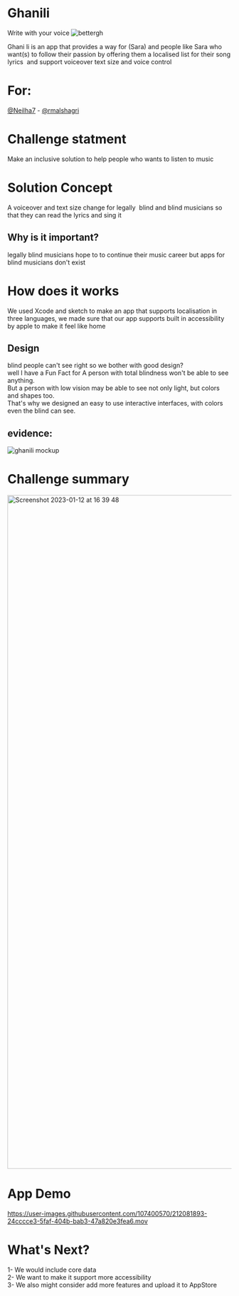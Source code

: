 # Ghanili

Write with your voice 
![bettergh](https://user-images.githubusercontent.com/107400570/212088692-c123ff6c-22c0-4b3d-8e02-ee6e5a789ffe.png)


Ghani li is an app that provides a way for (Sara) and people like Sara who want(s) to follow their passion by offering them a localised list for their song lyrics  and support voiceover text size and voice control

# For:
[@Neilha7](https://github.com/Neilah7) - [@rmalshagri](https://github.com/rmalshagri)



# Challenge statment 

Make an inclusive solution to help people who wants to listen to music


# Solution Concept

A voiceover and text size change for legally 
blind and blind musicians so that they can read the lyrics and sing it 

## Why is it important?

legally blind musicians hope to to continue their music career but apps for blind musicians don't exist  



# How does it works
We used Xcode and sketch to make an app that supports localisation in three languages, we made sure that our app supports built in accessibility by apple to make it feel like home


## Design 
blind people can't see right so we bother with good design? <br />
well I have a Fun Fact for A person with total blindness won't be able to see anything. <br />
But a person with low vision may be able to see not only light, but colors and shapes too. <br />
That's why we designed an easy to use interactive interfaces, with colors even the blind can see.

## evidence:
![ghanili mockup](https://user-images.githubusercontent.com/107400570/212085780-f094de5a-b0e8-45ad-b335-726dce39c4f0.png)


# Challenge summary 


<img width="1512" alt="Screenshot 2023-01-12 at 16 39 48" src="https://user-images.githubusercontent.com/107400570/212081662-cfb6d48c-d4a6-4646-8ea1-b2d912c3e6ec.png">

# App Demo 
https://user-images.githubusercontent.com/107400570/212081893-24cccce3-5faf-404b-bab3-47a820e3fea6.mov

# What's Next?

1- We would include core data <br />
2- We want to make it support more accessibility <br /> 
3- We also might consider add more features and upload it to AppStore 
